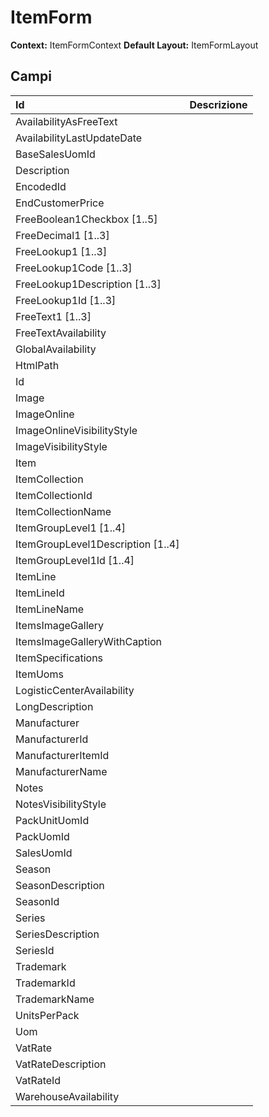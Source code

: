 # ItemForm

**Context:** ItemFormContext
**Default Layout:** ItemFormLayout



## Campi

| Id | Descrizione | 
| :--- | :--- | 
| AvailabilityAsFreeText |  | 
| AvailabilityLastUpdateDate |  | 
| BaseSalesUomId |  | 
| Description |  | 
| EncodedId |  | 
| EndCustomerPrice |  | 
| FreeBoolean1Checkbox [1..5] |  | 
| FreeDecimal1 [1..3] |  | 
| FreeLookup1 [1..3] |  | 
| FreeLookup1Code [1..3] |  | 
| FreeLookup1Description [1..3] |  | 
| FreeLookup1Id [1..3] |  | 
| FreeText1 [1..3] |  | 
| FreeTextAvailability |  | 
| GlobalAvailability |  | 
| HtmlPath |  | 
| Id |  | 
| Image |  | 
| ImageOnline |  | 
| ImageOnlineVisibilityStyle |  | 
| ImageVisibilityStyle |  | 
| Item |  | 
| ItemCollection |  | 
| ItemCollectionId |  | 
| ItemCollectionName |  | 
| ItemGroupLevel1 [1..4] |  | 
| ItemGroupLevel1Description [1..4] |  | 
| ItemGroupLevel1Id [1..4] |  | 
| ItemLine |  | 
| ItemLineId |  | 
| ItemLineName |  | 
| ItemsImageGallery |  | 
| ItemsImageGalleryWithCaption |  | 
| ItemSpecifications |  | 
| ItemUoms |  | 
| LogisticCenterAvailability |  | 
| LongDescription |  | 
| Manufacturer |  | 
| ManufacturerId |  | 
| ManufacturerItemId |  | 
| ManufacturerName |  | 
| Notes |  | 
| NotesVisibilityStyle |  | 
| PackUnitUomId |  | 
| PackUomId |  | 
| SalesUomId |  | 
| Season |  | 
| SeasonDescription |  | 
| SeasonId |  | 
| Series |  | 
| SeriesDescription |  | 
| SeriesId |  | 
| Trademark |  | 
| TrademarkId |  | 
| TrademarkName |  | 
| UnitsPerPack |  | 
| Uom |  | 
| VatRate |  | 
| VatRateDescription |  | 
| VatRateId |  | 
| WarehouseAvailability |  | 

